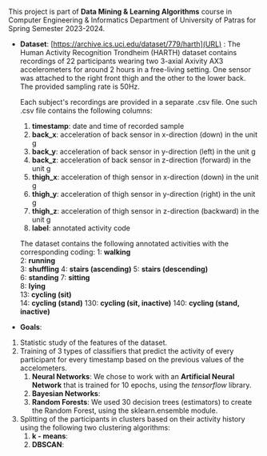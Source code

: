 This project is part of **Data Mining & Learning Algorithms** course in Computer Engineering & Informatics Department of University of Patras for Spring Semester 2023-2024. 
* **Dataset**: [https://archive.ics.uci.edu/dataset/779/harth](URL) : The Human Activity Recognition Trondheim (HARTH) dataset contains recordings of 22 participants wearing two 3-axial Axivity AX3 accelerometers for around 2 hours in a free-living setting. One sensor was attached to the right front thigh and the other to the lower back. The provided sampling rate is 50Hz. 

    Each subject's recordings are provided in a separate .csv file. One such .csv file contains the following columns:
    1. **timestamp**: date and time of recorded sample
    2. **back_x**: acceleration of back sensor in x-direction (down) in the unit g
    3. **back_y**: acceleration of back sensor in y-direction (left) in the unit g
    4. **back_z**: acceleration of back sensor in z-direction (forward) in the unit g
    5. **thigh_x**: acceleration of thigh sensor in x-direction (down) in the unit g
    6. **thigh_y**: acceleration of thigh sensor in y-direction (right) in the unit g
    7. **thigh_z**: acceleration of thigh sensor in z-direction (backward) in the unit g
    8. **label**: annotated activity code

    The dataset contains the following annotated activities with the corresponding coding:
    1: **walking**	
    2: **running**	
    3: **shuffling**
    4: **stairs (ascending)**
    5: **stairs (descending)**	
    6: **standing**	
    7: **sitting**	
    8: **lying**	
    13: **cycling (sit)**	
    14: **cycling (stand)**	
    130: **cycling (sit, inactive)**
    140: **cycling (stand, inactive)**

* **Goals**:
1. Statistic study of the features of the dataset.
2. Training of 3 types of classifiers that predict the activity of every participant for every timestamp based on the previous values of the accelometers.
    1. **Neural Networks**: We chose to work with an **Artificial Neural Network** that is trained for 10 epochs, using the *tensorflow* library.
    2. **Bayesian Networks**:
    3. **Random Forests**: We used 30 decision trees (estimators) to create the Random Forest, using the sklearn.ensemble module.
3. Splitting of the participants in clusters based on their activity history using the following two clustering algorithms:
    1. **k - means**:
    2. **DBSCAN**: 

